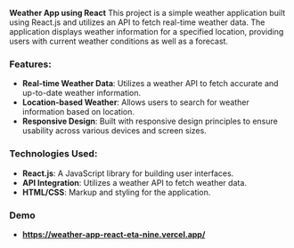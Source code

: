 **Weather App using React**
This project is a simple weather application built using React.js and utilizes an API to fetch real-time weather data. The application displays weather information for a specified location, providing users with current weather conditions as well as a forecast.

### Features:

- **Real-time Weather Data**: Utilizes a weather API to fetch accurate and up-to-date weather information.
- **Location-based Weather**: Allows users to search for weather information based on location.
- **Responsive Design**: Built with responsive design principles to ensure usability across various devices and screen sizes.

### Technologies Used:

- **React.js**: A JavaScript library for building user interfaces.
- **API Integration**: Utilizes a weather API to fetch weather data.
- **HTML/CSS**: Markup and styling for the application.

### Demo 
- **https://weather-app-react-eta-nine.vercel.app/**
